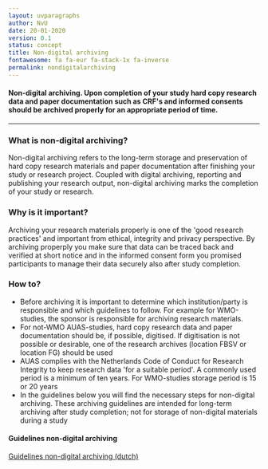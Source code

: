 ```yaml
---
layout: uvparagraphs
author: NvU
date: 20-01-2020
version: 0.1
status: concept
title: Non-digital archiving
fontawesome: fa fa-eur fa-stack-1x fa-inverse
permalink: nondigitalarchiving
---
```


#### Non-digital archiving. Upon completion of your study hard copy research data and paper documentation such as CRF's and informed consents should be archived properly for an appropriate period of time.

---

### What is non-digital archiving?
Non-digital archiving refers to the long-term storage and preservation of hard copy research materials and paper documentation after finishing your study or research project. Coupled with digital archiving, reporting and publishing your research output, non-digital archiving marks the completion of your study or research.

### Why is it important?
Archiving your research materials properly is one of the 'good research practices' and important from ethical, integrity and privacy perspective. By archiving properply you make sure that  data can be traced back and verified at short notice and in the informed consent form you promised participants to manage their data securely also after study completion.     

### How to?
* Before archiving it is important to determine which institution/party is responsible and which guidelines to follow. For example for WMO-studies, the sponsor is responsible for archiving research materials. 
* For not-WMO AUAS-studies, hard copy research data and paper documentation should be, if possible, digitised. If digitisation is not possible or desirable, one of the research archives (location FBSV or location FG) should be used
* AUAS complies with the Netherlands Code of Conduct for Research Integrity to keep research data 'for a suitable period'. A commonly used period is a minimum of ten years. For WMO-studies storage period is 15 or 20 years
* In the guidelines below you will find the necessary steps for non-digital archiving. These archiving guidelines are intended for long-term archiving after study completion; not for storage of non-digital materials during a study

#### Guidelines non-digital archiving
<a href="/files/UV_Nondigitalarchivingguidelines_v02_concept.docx" download="Guidelines nondigitalarchiving">Guidelines non-digital archiving (dutch)</a>

